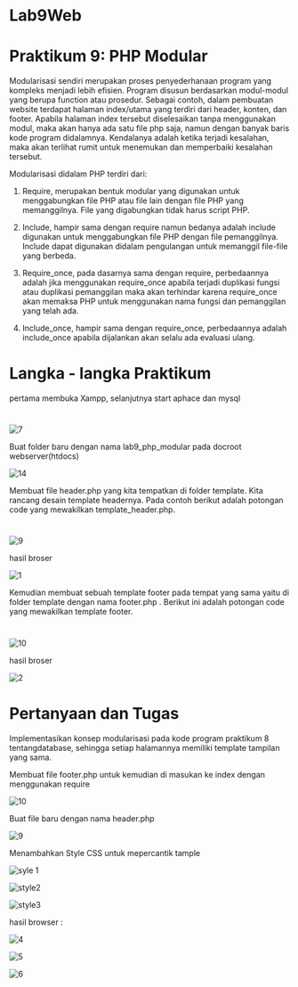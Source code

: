 # Lab9Web
# Praktikum 9: PHP Modular

Modularisasi sendiri merupakan proses penyederhanaan program yang kompleks menjadi lebih efisien. Program disusun berdasarkan modul-modul yang berupa function atau prosedur. Sebagai contoh, dalam pembuatan website terdapat halaman index/utama yang terdiri dari header, konten, dan footer. Apabila halaman index tersebut diselesaikan tanpa menggunakan modul, maka akan hanya ada satu file php saja, namun dengan banyak baris kode program didalamnya. Kendalanya adalah ketika terjadi kesalahan, maka akan terlihat rumit untuk menemukan dan memperbaiki kesalahan tersebut.

Modularisasi didalam PHP terdiri dari:

1. Require, merupakan bentuk modular yang digunakan untuk menggabungkan file PHP atau file lain dengan file PHP yang memanggilnya. File yang digabungkan tidak harus script PHP.
   
2. Include, hampir sama dengan require namun bedanya adalah include digunakan untuk menggabungkan file PHP dengan file pemanggilnya. Include dapat digunakan didalam pengulangan untuk memanggil file-file yang berbeda.
    
3. Require_once, pada dasarnya sama dengan require, perbedaannya adalah jika menggunakan require_once apabila terjadi duplikasi fungsi atau duplikasi pemanggilan maka akan terhindar karena require_once akan memaksa PHP untuk menggunakan nama fungsi dan pemanggilan yang telah ada.
    
4. Include_once, hampir sama dengan require_once, perbedaannya adalah include_once apabila dijalankan akan selalu ada evaluasi ulang.
    

# Langka - langka Praktikum
pertama membuka Xampp, selanjutnya start aphace dan mysql
#
![7](https://user-images.githubusercontent.com/56498195/121340825-39d5ae00-c94a-11eb-9ee1-a5d83528343f.PNG)

Buat folder baru dengan nama lab9_php_modular pada docroot webserver(htdocs)

![14](https://user-images.githubusercontent.com/56498195/121348438-90df8100-c952-11eb-9296-0b30510476c5.PNG)

Membuat file header.php yang kita tempatkan di folder template. Kita rancang desain template headernya. Pada contoh berikut adalah potongan code yang mewakilkan template_header.php.
#
![9](https://user-images.githubusercontent.com/56498195/121340014-4b6a8600-c949-11eb-945a-4824abdb68bb.PNG)

hasil broser

![1](https://user-images.githubusercontent.com/56498195/121340321-b025e080-c949-11eb-95b1-9a30692c9886.PNG)




Kemudian membuat sebuah template footer pada tempat yang sama yaitu di folder template dengan nama footer.php . Berikut ini adalah potongan code yang mewakilkan template footer.
#
![10](https://user-images.githubusercontent.com/56498195/121340103-66d59100-c949-11eb-9ee7-e09bb2fa1443.PNG)

hasil broser

![2](https://user-images.githubusercontent.com/56498195/121340332-b2883a80-c949-11eb-8fc6-08c22496e29c.PNG)



# Pertanyaan dan Tugas
Implementasikan konsep modularisasi pada kode program praktikum 8 tentangdatabase, sehingga setiap halamannya memiliki template tampilan yang sama.



Membuat file footer.php untuk kemudian di masukan ke index dengan menggunakan require


![10](https://user-images.githubusercontent.com/56498195/121347718-b6b85600-c951-11eb-9a5d-1a5fdf5d2d7d.PNG)

Buat file baru dengan nama header.php


![9](https://user-images.githubusercontent.com/56498195/121347745-bcae3700-c951-11eb-944a-798a1d3dda76.PNG)

Menambahkan Style CSS untuk mepercantik tample


![syle 1](https://user-images.githubusercontent.com/56498195/121347833-d485bb00-c951-11eb-8455-ad650f046f2f.PNG)


![style2](https://user-images.githubusercontent.com/56498195/121347811-cf287080-c951-11eb-94a4-16dcf9932961.PNG)


![style3](https://user-images.githubusercontent.com/56498195/121347827-d2236100-c951-11eb-9afd-f7e262e80bd1.PNG)
  
  
  hasil browser :
  
  
![4](https://user-images.githubusercontent.com/56498195/121352370-fdf51580-c956-11eb-9899-9a08780dba1a.PNG)


![5](https://user-images.githubusercontent.com/56498195/121352378-ff264280-c956-11eb-933f-6820194de85a.PNG)


![6](https://user-images.githubusercontent.com/56498195/121352380-ffbed900-c956-11eb-9cbf-8a087d8003be.PNG)

